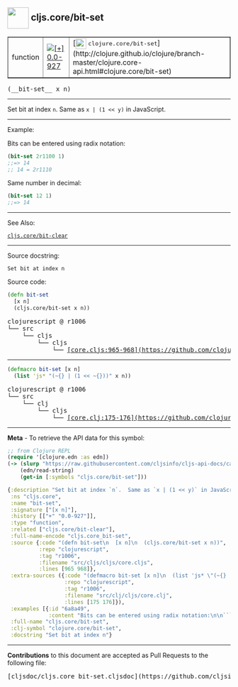 ## <img width="48px" valign="middle" src="http://i.imgur.com/Hi20huC.png"> cljs.core/bit-set

 <table border="1">
<tr>

<td>function</td>
<td><a href="https://github.com/cljsinfo/cljs-api-docs/tree/0.0-927"><img valign="middle" alt="[+] 0.0-927" src="https://img.shields.io/badge/+-0.0--927-lightgrey.svg"></a> </td>
<td>
[<img height="24px" valign="middle" src="http://i.imgur.com/1GjPKvB.png"> <samp>clojure.core/bit-set</samp>](http://clojure.github.io/clojure/branch-master/clojure.core-api.html#clojure.core/bit-set)
</td>
</tr>
</table>

 <samp>
(__bit-set__ x n)<br>
</samp>

---

Set bit at index `n`.  Same as `x | (1 << y)` in JavaScript.

---

Example:

Bits can be entered using radix notation:

```clj
(bit-set 2r1100 1)
;;=> 14
;; 14 = 2r1110
```

Same number in decimal:

```clj
(bit-set 12 1)
;;=> 14
```

---

See Also:

[`cljs.core/bit-clear`](cljs.core_bit-clear.md)<br>

---

Source docstring:

```
Set bit at index n
```

Source code:

```clj
(defn bit-set
  [x n]
  (cljs.core/bit-set x n))
```

 <pre>
clojurescript @ r1006
└── src
    └── cljs
        └── cljs
            └── <ins>[core.cljs:965-968](https://github.com/clojure/clojurescript/blob/r1006/src/cljs/cljs/core.cljs#L965-L968)</ins>
</pre>


---

```clj
(defmacro bit-set [x n]
  (list 'js* "(~{} | (1 << ~{}))" x n))
```

 <pre>
clojurescript @ r1006
└── src
    └── clj
        └── cljs
            └── <ins>[core.clj:175-176](https://github.com/clojure/clojurescript/blob/r1006/src/clj/cljs/core.clj#L175-L176)</ins>
</pre>

---

__Meta__ - To retrieve the API data for this symbol:

```clj
;; from Clojure REPL
(require '[clojure.edn :as edn])
(-> (slurp "https://raw.githubusercontent.com/cljsinfo/cljs-api-docs/catalog/cljs-api.edn")
    (edn/read-string)
    (get-in [:symbols "cljs.core/bit-set"]))
```

```clj
{:description "Set bit at index `n`.  Same as `x | (1 << y)` in JavaScript.",
 :ns "cljs.core",
 :name "bit-set",
 :signature ["[x n]"],
 :history [["+" "0.0-927"]],
 :type "function",
 :related ["cljs.core/bit-clear"],
 :full-name-encode "cljs.core_bit-set",
 :source {:code "(defn bit-set\n  [x n]\n  (cljs.core/bit-set x n))",
          :repo "clojurescript",
          :tag "r1006",
          :filename "src/cljs/cljs/core.cljs",
          :lines [965 968]},
 :extra-sources ({:code "(defmacro bit-set [x n]\n  (list 'js* \"(~{} | (1 << ~{}))\" x n))",
                  :repo "clojurescript",
                  :tag "r1006",
                  :filename "src/clj/cljs/core.clj",
                  :lines [175 176]}),
 :examples [{:id "6a8a49",
             :content "Bits can be entered using radix notation:\n\n```clj\n(bit-set 2r1100 1)\n;;=> 14\n;; 14 = 2r1110\n```\n\nSame number in decimal:\n\n```clj\n(bit-set 12 1)\n;;=> 14\n```"}],
 :full-name "cljs.core/bit-set",
 :clj-symbol "clojure.core/bit-set",
 :docstring "Set bit at index n"}

```

---

__Contributions__ to this document are accepted as Pull Requests to the following file:

 <pre>
[cljsdoc/cljs.core_bit-set.cljsdoc](https://github.com/cljsinfo/cljs-api-docs/blob/master/cljsdoc/cljs.core_bit-set.cljsdoc)
</pre>

